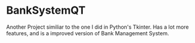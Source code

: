 # BankSystemQT

Another Project similiar to the one I did in Python's Tkinter.
Has a lot more features, and is a improved version of Bank Management System.
